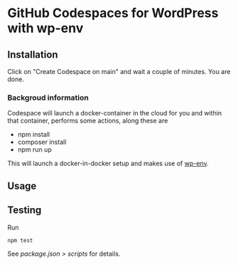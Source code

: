 # GitHub Codespaces for WordPress with wp-env

## Installation
Click on "Create Codespace on main" and wait a couple of minutes.
You are done.

### Backgroud information
Codespace will launch a docker-container in the cloud for you and within that container, performs some actions, along these are
- npm install
- composer install
- npm run up

This will launch a docker-in-docker setup and makes use of [wp-env](https://developer.wordpress.org/block-editor/reference-guides/packages/packages-env/).
## Usage

## Testing
Run 
```
npm test
```
See _package.json > scripts_ for details.